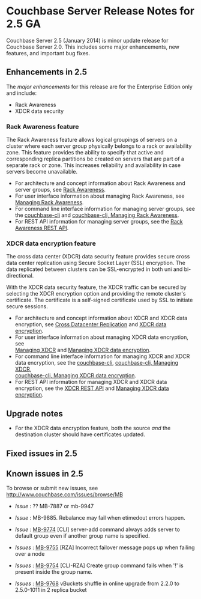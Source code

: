 
# Couchbase Server Release Notes for 2.5 GA
Couchbase Server 2.5 (January 2014) is minor update release for 
Couchbase Server 2.0. This includes some major enhancements, 
new features, and important bug fixes.


## Enhancements in 2.5

The *major enhancements* for this release are for the Enterprise Edition only 
and include:

* Rack Awareness
* XDCR data security


### Rack Awareness feature
The Rack Awareness feature allows logical groupings of servers on a cluster 
where each server group physically belongs to a rack or availability zone. 
This feature provides the ability to specify that active and corresponding 
replica partitions be created on servers that are part of a separate rack or zone. 
This increases reliability and availability in case servers become unavailable. 

* For architecture and concept information about Rack Awareness and server groups, see  [Rack Awareness](../cb-admin/#cb-concepts-rack-aware).
* For user interface information about managing Rack Awareness, see  [Managing Rack Awareness](../cb-admin/#cb-admin-tasks-rack-aware).
* For command line interface information for managing server groups, see the 
[couchbase-cli](../cb-cli/#couchbase-cli-tool) and 
[couchbase-cli, Managing Rack Awareness](../cb-cli/#cb-cli-rack-aware).
* For REST API information for managing server groups, see the 
[Rack Awareness REST API](../cb-rest-api/#cb-restapi-rack-aware).


### XDCR data encryption feature
The cross data center (XDCR) data security feature provides secure cross 
data center replication using Secure Socket Layer (SSL) encryption. 
The data replicated between clusters can be SSL-encrypted in both uni and bi-directional. 

With the XDCR data security feature, the XDCR traffic can be secured by selecting the 
XDCR encryption option and providing the remote cluster's certificate. 
The certificate is a self-signed certificate used by SSL to initiate secure sessions.

* For architecture and concept information about XDCR and XDCR data encryption, see 
[Cross Datacenter Replication](../cb-admin/#cb-concepts-xdcr) and 
[XDCR data encryption](../cd-admin/#cb-concepts-xdcr-data-encrypt).
* For user interface information about managing XDCR data encryption, see  
[Managing XDCR](../cb-admin/#couchbase-admin-tasks-xdcr) and 
[Managing XDCR data encryption](../cb-admin/#cb-admin-tasks-xdcr-encrypt).
* For command line interface information for managing XDCR and XDCR data encryption, see the 
[couchbase-cli](../cb-cli/#couchbase-cli-tool), 
[couchbase-cli, Managing XDCR](../cb-cli/#cb-cli-xdcr),  
[couchbase-cli, Managing XDCR data encryption](../cb-cli/#cb-cli-xdcr-data-encrypt).
* For REST API information for managing XDCR and XDCR data encryption, see the 
[XDCR REST API](../cb-rest-api/#couchbase-admin-restapi-xdcr) and 
[Managing XDCR data encryption](../cb-rest-api/#cb-restapi-xdcr-data-encrypt).


## Upgrade notes

* For the XDCR data encryption feature, both the source *and* the destination cluster should have certificates updated.

## Fixed issues in 2.5



## Known issues in 2.5
To browse or submit new issues, see http://www.couchbase.com/issues/browse/MB

* *Issue* : ?? MB-7887 or mb-9947
*  *Issue* : MB-9885.
Rebalance may fail when etimedout errors happen.


*  *Issue* : [MB-9774](https://www.couchbase.com/issues/browse/MB-9774)
[CLI] server-add command always adds server to default group even if another group name is specified.


*  *Issues* : [MB-9755](https://www.couchbase.com/issues/browse/MB-9755)
[RZA] Incorrect failover message pops up when failing over a node

*  *Issues* : [MB-9754](https://www.couchbase.com/issues/browse/MB-9754)
[CLI-RZA] Create group command fails when '!' is present inside the group name.


*  *Issues* : [MB-9768](https://www.couchbase.com/issues/browse/MB-9768)
vBuckets shuffle in online upgrade from 2.2.0 to 2.5.0-1011 in 2 replica bucket

